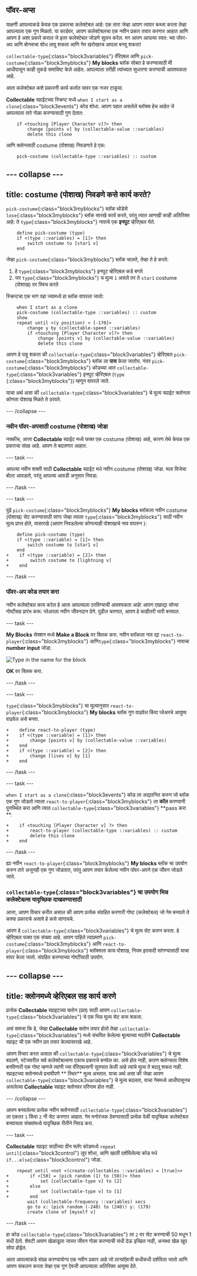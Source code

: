 ## पॉवर-अप्स

याक्षणी आपल्याकडे केवळ एक प्रकारचा कलेक्टेबल आहे: एक तारा जेव्हा आपण त्यावर कब्जा करता तेव्हा आपल्याला एक गुण मिळतो. या कार्डवर, आपण कलेक्टेबलचा एक नवीन प्रकार तयार करणार आहात आणि आपण हे अशा प्रकारे कराल जे इतर कलेक्टेबल जोडणे सुलभ करेल. मग आपण आपल्या स्वत: च्या पॉवर-अप आणि बोनसचा शोध लावू शकता आणि गेम खरोखरच आपला बनवू शकता!

`collectable-type`{:class="block3variables"} वॅरिएबल आणि `pick-costume`{:class="block3myblocks"} **My blocks** ब्लॉक सोबत हे करण्यासाठी मी आधीपासून काही तुकडे समाविष्ट केले आहेत. आपल्याला तरीही त्यांच्यात सुधारणा करण्याची आवश्यकता आहे.

आता कलेक्टेबल कशे प्रकारनी कार्य कर्तात यावर एक नजर टाकूया.

**Collectable** स्प्राईटच्या स्क्रिप्ट मध्ये `when I start as a clone`{:class="block3events"} कोड शोधा. आपण पहात असलेले ब्लॉक्स हेच आहेत जे आपल्याला तारे गोळा करण्यासाठी गुण देतात:

```blocks3
    if <touching [Player Character v]?> then
        change [points v] by (collectable-value ::variables)
        delete this clone
```

आणि क्लोनसाठी costume (पोशाख) निवडणारे हे एक:

```blocks3
    pick-costume (collectable-type ::variables) :: custom
```

## \--- collapse \---

## title: costume (पोशाख) निवडणे कसे कार्य करते?

`pick-costume`{:class="block3myblocks"} ब्लॉक थोडेसे `lose`{:class="block3myblocks"} ब्लॉक सारखे कार्य करते, परंतु त्यात आणखी काही अतिरिक्त आहे: ते `type`{:class="block3myblocks"} नावाचे एक **इनपुट** व्हेरिएबल घेते.

```blocks3
    define pick-costume (type)
    if <(type ::variables) = [1]> then
        switch costume to [star1 v]
    end
```

जेव्हा `pick-costume`{:class="block3myblocks"} ब्लॉक चालते, तेव्हा ते हे करते:

1. हे `type`{:class="block3myblocks"} इनपुट व्हेरिएबल कडे बगते
2. जर `type`{:class="block3myblocks"} च मूल्य `1` असले तर ते `star1` costume (पोशाख) वर स्विच करते

स्क्रिप्टचा एक भाग पहा ज्यामध्ये हा ब्लॉक वापरला जातो:

```blocks3
    when I start as a clone
    pick-costume (collectable-type ::variables) :: custom
    show
    repeat until <(y position) < [-170]>
        change y by (collectable-speed ::variables)
        if <touching [Player Character v]?> then
            change [points v] by (collectable-value ::variables)
            delete this clone
```

आपण हे पाहू शकता की `collectable-type`{:class="block3variables"} व्हेरिएबल `pick-costume`{:class="block3myblocks"} ब्लॉक ला **पास** केला जातोय. नंतर `pick-costume`{:class="block3myblocks"} कोडच्या आत `collectable-type`{:class="block3variables"} इनपुट व्हेरिएबल (`type` {:class="block3myblocks"}) म्हणून वापरले जाते.

याचा अर्थ असा की `collectable-type`{:class="block3variables"} चे मूल्य स्प्राईट क्लोनला कोणता पोशाख मिळते ते ठरवते.

\--- /collapse \---

### नवीन पॉवर-अपसाठी costume (पोशाख) जोडा

नक्कीच, आत्ता **Collectable** स्प्राईट मध्ये फक्त एक costume (पोशाख) आहे, कारण तेथे केवळ एक प्रकारचा संग्रह आहे. आपण ते बदलणार आहात.

\--- task \---

आपल्या नवीन शक्ती साठी **Collectable** स्प्राईट मधे नवीन costume (पोशाख) जोडा. मला विजेचा बोल्ट आवडतो, परंतु आपल्या आवडी अनुसार निवडा.

\--- /task \---

\--- task \---

पुढे `pick-costume`{:class="block3myblocks"} **My blocks** ब्लॉकला नवीन costume (पोशाख) सेट करण्यासाठी सांगा जेव्हा त्याला `type`{:class="block3myblocks"} साठी नवीन मूल्य प्राप्त होते, यासारखे (आपण निवडलेल्या कोणत्याही पोशाखाचे नाव वापरुन \):

```blocks3
    define pick-costume (type)
    if <(type ::variable) = [1]> then
        switch costume to [star1 v]
    end
+    if <(type ::variable) = [2]> then
+        switch costume to [lightning v]
+    end
```

\--- /task \---

### पॉवर-अप कोड तयार करा

नवीन कलेक्टेबल काय करेल हे आता आपल्याला ठरविण्याची आवश्यकता आहे! आपण एखाद्या सोप्या गोष्टीसह प्रारंभ करू: प्लेअरला नवीन जीवनदान देणे. पुढील चरणात, आपण हे काहीतरी भारी बनवाल.

\--- task \---

**My Blocks** सेक्शन मध्ये **Make a Block** वर क्लिक करा. नवीन ब्लॉकला नाव द्या `react-to-player`{:class="block3myblocks"} आणि`type`{:class="block3myblocks"} नावाचा **number input** जोडा.

![Type in the name for the block](images/powerupMakeName.png)

**OK** वर क्लिक करा.

\--- /task \---

\--- task \---

`type`{:class="block3myblocks"} चा मूल्यानुसार `react-to-player`{:class="block3myblocks"} **My blocks** ब्लॉक गुण वाढवेल किंवा प्लेअरचे आयुष्य वाढवेल असे बनवा.

```blocks3
+    define react-to-player (type)
+    if <(type ::variable) = [1]> then
+        change [points v] by (collectable-value ::variables)
+    end
+    if <(type ::variable) = [2]> then
+        change [lives v] by [1]
+    end
```

\--- /task \---

\--- task \---

`when I start as a clone`{:class="block3events"} कोड ला अद्यतनित करुन जो ब्लॉक एक गुण जोडतो त्याला `react-to-player`{:class="block3myblocks"} ला **कॉल** करण्यानी पुनर्स्थित करा आणि त्यात `collectable-type`{:class="block3variables"} **pass करा **.

```blocks3
+    if <touching [Player Character v] ?> then
+        react-to-player (collectable-type ::variables) :: custom
+        delete this clone
+    end
```

\--- /task \---

ह्या नवीन `react-to-player`{:class="block3myblocks"} **My blocks** ब्लॉक चा उपयोग करुन तारे अजूनही एक गुण जोडतात, परंतु आपण तयार केलेल्या नवीन पॉवर-अपने एक जीवन जोडले जाते.

### `collectable-type`{:class="block3variables"} चा उपयोग भिन्न कलेक्टेबल्स यादृच्छिक दाखवण्यासाठी

आत्ता, आपण विचार करीत असाल की आपण प्रत्येक संग्रहित करणारी गोष्ट (कलेक्टेबल) जो गेम बनवतो ते कश्या प्रकाराचे असावे हे कसे सांगायचे.

आपण हे `collectable-type`{:class="block3variables"} चे मूल्य सेट करुन करता. हे व्हेरिएबल फक्त एक संख्या आहे. आपण पाहिले त्याप्रमाणे `pick-costume`{:class="block3myblocks"} आणि `react-to-player`{:class="block3myblocks"} ब्लॉक्सला काय पोशाख, नियम इतयादी सांगण्यासाठी याचा वापर केला जातो. संग्रहित करण्याच्या गोष्टींसाठी उपयोग.

## \--- collapse \---

## title: क्लोनमध्ये व्हेरिएबल सह कार्य करणे

प्रत्येक **Collectable** स्प्राइटच्या क्लोन (प्रत) साठी आपण `collectable-type`{:class="block3variables"} चे एक भिन्न मूल्य सेट करू शकता.

असं समजा कि हे, जेव्हा **Collectable** क्लोन तयार होतो तेव्हा `collectable-type`{:class="block3variables"} मध्ये संचयित केलेल्या मूल्याच्या मदतीने **Collectable** स्प्राइट ची एक नवीन प्रत तयार केल्यासारखे आहे.

आपण विचार करत असाल की `collectable-type`{:class="block3variables"} चे मूल्य बदलणे, स्टेजवरील सर्व कलेक्टेबल्सना एकाच प्रकारचे बनवेल का. असे होत नाही, कारण क्लोन्सला विशेष बनविणारी एक गोष्ट म्हणजे त्यांनी ज्या वॅरिएबल्सनी सुरुवात केली आहे त्यांचे मूल्य ते बदलू शकत नाही. स्प्राइटच्या क्लोनमध्ये प्रभावीपणे ** स्थिर** मूल्य अस्तात. याचा अर्थ असा की जेव्हा आपण `collectable-type`{:class="block3variables"} चे मूल्य बदलता, याचा गेममध्ये आधीपासूनच असलेल्या **Collectable** स्प्राइट क्लोनवर परिणाम होत नाही.

\--- /collapse \---

आपण बनवलेल्या प्रत्येक नवीन क्लोनसाठी `collectable-type`{:class="block3variables"} ला एकतर `1` किंवा `2` नी सेट करणार आहात. गेम मनोरंजक ठेवण्यासाठी प्रत्येक वेळी यादृच्छिक कलेक्टेबल बनवायला संख्यांमध्ये यादृच्छिक रीतीने निवड करा.

\--- task \---

**Collectable** स्प्राइट साठीच्या ग्रीन फ्लॅग कोडमध्ये `repeat until`{:class="block3control"} लूप शोधा, आणि खाली दर्शविलेल्या कोड मधे `if...else`{:class="block3control"} जोडा.

```blocks3
    repeat until <not <(create-collectables ::variables) = [true]>>
+        if <[50] = (pick random (1) to (50))> then
+            set [collectable-type v] to [2]
+        else
+            set [collectable-type v] to [1]
+        end
        wait (collectable-frequency ::variables) secs
        go to x: (pick random (-240) to (240)) y: (179)
        create clone of [myself v]
```

\--- /task \---

हा कोड `collectable-type`{:class="block3variables"} ला `2` वर सेट करण्याची 50 मधून 1 संधी देतो. शेवटी आपण खेळाडूला जास्त जीवन गोळा करण्याची संधी देऊ इच्छित नाही, अन्यथा खेळ खूप सोपा होईल.

आता आपल्याकडे संग्रह करण्यायोग्य एक नवीन प्रकार आहे जो ताऱ्यांऐवजी कधीकधी दर्शविला जातो आणि आपण संकलन करता तेव्हा एक गुण ऐवजी आपल्याला अतिरिक्त आयुष्य देते.